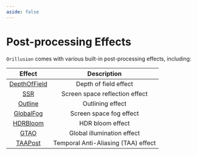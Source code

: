 ```yaml
---
aside: false
---
```

# Post-processing Effects

`Orillusion` comes with various built-in post-processing effects, including:

| Effect | Description |
| :---: | :---: |
| [DepthOfField](./post_depthOfField) | Depth of field effect |
| [SSR](./post_ssr) | Screen space reflection effect |
| [Outline](./post_outline) | Outlining effect  |
| [GlobalFog](./post_globalfog) | Screen space fog effect |
| [HDRBloom](./post_bloom) | HDR bloom effect  |
| [GTAO](./post_gtao) | Global illumination effect  |
| [TAAPost](./post_taa) | Temporal Anti-Aliasing (TAA) effect  |